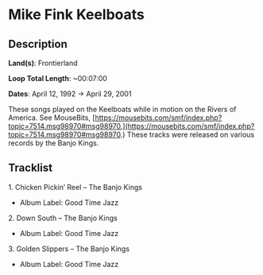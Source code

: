 # Mike Fink Keelboats

## Description

**Land(s)**: Frontierland

**Loop Total Length**: ~00:07:00

**Dates**: April 12, 1992 → April 29, 2001

These songs played on the Keelboats while in motion on the Rivers of America. See MouseBits, [https://mousebits.com/smf/index.php?topic=7514.msg98970#msg98970.](https://mousebits.com/smf/index.php?topic=7514.msg98970#msg98970.) These tracks were released on various records by the Banjo Kings.

## Tracklist

1\. Chicken Pickin’ Reel – The Banjo Kings

- Album Label: Good Time Jazz

2\. Down South – The Banjo Kings

- Album Label: Good Time Jazz

3\. Golden Slippers – The Banjo Kings

- Album Label: Good Time Jazz
